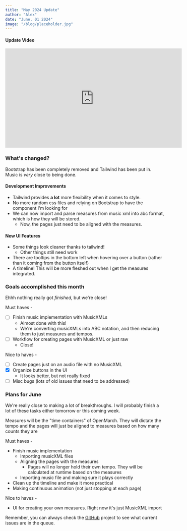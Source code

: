 ```yaml
---
title: "May 2024 Update"
author: "Alex"
date: "June, 01 2024"
image: "/blog/placeholder.jpg"
---
```


#### Update Video

<iframe width="560" height="315" src="https://www.youtube.com/embed/vqapgMpsmNA?si=_w9lFMKGqNiZcgTi" title="YouTube video player" frameborder="0" allow="accelerometer; autoplay; clipboard-write; encrypted-media; gyroscope; picture-in-picture; web-share" referrerpolicy="strict-origin-when-cross-origin" allowfullscreen></iframe>

<br/>

### What's changed?

Bootstrap has been completely removed and Tailwind has been put in. Music is _very_ close to being done.

#### Development Improvements

- Tailwind provides **a lot** more flexibility when it comes to style.
- No more random css files and relying on Bootstrap to have the component I'm looking for
- We can now import and parse measures from music xml into abc format, which is how they will be stored.
  - Now, the pages just need to be aligned with the measures.

#### New UI Features

- Some things look cleaner thanks to tailwind!
  - Other things still need work
- There are tooltips in the bottom left when hovering over a button (rather than it coming from the button itself)
- A timeline! This will be more fleshed out when I get the measures integrated.

### Goals accomplished this month

Ehhh nothing really got _finished_, but we're close!

Must haves -

- [ ] Finish music implementation with MusicXMLs
  - Almost done with this!
  - We're converting musicXMLs into ABC notation, and then reducing them to just measures and tempos.
- [ ] Workflow for creating pages with MusicXML or just raw
  - Close!

Nice to haves -

- [ ] Create pages just on an audio file with no MusicXML
- [x] Organize buttons in the UI
  - It looks better, but not really fixed
- [ ] Misc bugs (lots of old issues that need to be addressed)

### Plans for June

We're really close to making a lot of breakthroughs.
I will probably finish a lot of these tasks either tomorrow or this coming week.

Measures will be the "time containers" of OpenMarch.
They will dictate the tempo and the pages will just be aligned to measures based on how many counts they are

Must haves -

- Finish music implementation
  - Importing musicXML files
  - Aligning the pages with the measures
    - Pages will no longer hold their own tempo. They will be calculated at runtime based on the measures
  - Importing music file and making sure it plays correctly
- Clean up the timeline and make it more practical
- Making continuous animation (not just stopping at each page)

Nice to haves -

- UI for creating your own measures. Right now it's just MusicXML import

Remember, you can always check the [GitHub](https://github.com/AlexDumo/OpenMarch) project to see what current issues are in the queue.
